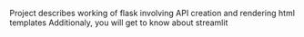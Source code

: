 Project describes working of flask involving API creation and rendering html templates
Additionaly, you will get to know about streamlit
